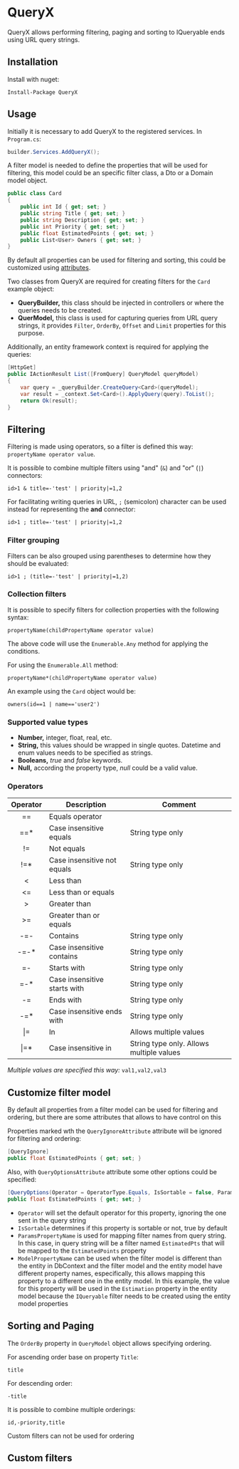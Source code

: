 # QueryX
QueryX allows performing filtering, paging and sorting to IQueryable ends using URL query strings.

## Installation
Install with nuget:

```
Install-Package QueryX
```

## Usage
Initially it is necessary to add QueryX to the registered services. In ```Program.cs```:

```csharp
builder.Services.AddQueryX();
```

A filter model is needed to define the properties that will be used for filtering, this model could be an specific filter class, a Dto or a Domain model object.

```csharp
public class Card
{
    public int Id { get; set; }
    public string Title { get; set; }
    public string Description { get; set; }
    public int Priority { get; set; }
    public float EstimatedPoints { get; set; }
    public List<User> Owners { get; set; }
}
```
By default all properties can be used for filtering and sorting, this could be customized using [attributes](#customize-filter-model).

Two classes from QueryX are required for creating filters for the ```Card``` example object:

- **QueryBuilder,** this class should be injected in controllers or where the queries needs to be created.
- **QuerModel,** this class is used for capturing queries from URL query strings, it provides ```Filter```, ```OrderBy```, ```Offset``` and ```Limit``` properties for this purpose.

Additionally, an entity framework context is required for applying the queries:

```csharp
[HttpGet]
public IActionResult List([FromQuery] QueryModel queryModel)
{
    var query = _queryBuilder.CreateQuery<Card>(queryModel);
    var result = _context.Set<Card>().ApplyQuery(query).ToList();
    return Ok(result);
}
```

## Filtering
Filtering is made using operators, so a filter is defined this way: ```propertyName operator value```. 

It is possible to combine multiple filters using "and" (```&```) and "or" (```|```) connectors:
```
id>1 & title=-'test' | priority|=1,2
```
For facilitating writing queries in URL, ```;``` (semicolon) character can be used instead for representing the **and** connector:
```
id>1 ; title=-'test' | priority|=1,2
```
### Filter grouping
Filters can be also grouped using parentheses to determine how they should be evaluated:
```
id>1 ; (title=-'test' | priority|=1,2)
```

### Collection filters
It is possible to specify filters for collection properties with the following syntax:
```
propertyName(childPropertyName operator value)
```
The above code will use the ```Enumerable.Any``` method for applying the conditions. 

For using the ```Enumerable.All``` method:
```
propertyName*(childPropertyName operator value)
```
An example using the ```Card``` object would be:
```
owners(id==1 | name=='user2')
```
### Supported value types

- **Number,** integer, float, real, etc.
- **String,** this values should be wrapped in single quotes. Datetime and enum values needs to be specified as strings.
- **Booleans,** *true* and *false* keywords.
- **Null,** according the property type, *null* could be a valid value.

### Operators
|Operator    |Description                         |Comment|
|:----------:|------------------------------------|------------------|
| ==         |Equals operator                     | |
| ==*        |Case insensitive equals             |String type only |
| !=         |Not equals                          | |
| !=*        |Case insensitive not equals         |String type only |
| <          |Less than                           | |
| <=         |Less than or equals                 | |
| >          |Greater than                        | |
| >=         |Greater than or equals              | |
| -=-        |Contains                            |String type only |
| -=-*       |Case insensitive contains           |String type only |
| =-         |Starts with                         |String type only |
| =-*        |Case insensitive starts with        |String type only |
| -=         |Ends with                           |String type only |
| -=*        |Case insensitive ends with          |String type only |
| \|=        |In                                  |Allows multiple values |
| \|=*       |Case insensitive in                 |String type only. Allows multiple values |

*Multiple values are specified this way:* ```val1,val2,val3```

## Customize filter model
By default all properties from a filter model can be used for filtering and ordering, but there are some attributes that allows to have control on this

Properties marked wth the ```QueryIgnoreAttribute``` attribute will be ignored for filtering and ordering:
```csharp
[QueryIgnore]
public float EstimatedPoints { get; set; }
```

Also, with ```QueryOptionsAttribute``` attribute some other options could be specified:
```csharp
[QueryOptions(Operator = OperatorType.Equals, IsSortable = false, ParamsPropertyName = "EstimatedPts", ModelPropertyName = "Estimation")]
public float EstimatedPoints { get; set; }
```
* ```Operator``` will set the default operator for this property, ignoring the one sent in the query string
* ```IsSortable``` determines if this property is sortable or not, true by default
* ```ParamsPropertyName``` is used for mapping filter names from query string. In this case, in query string will be a filter named ```EstimatedPts``` that will be mapped to the ```EstimatedPoints``` property
* ```ModelPropertyName``` can be used when the filter model is different than the entity in DbContext and the filter model and the entity model have different property names, especifically, this allows mapping this property to a different one in the entity model. In this example, the value for this property will be used in the ```Estimation``` property in the entity model because the ```IQueryable``` filter needs to be created using the entity model properties

## Sorting and Paging
The ```OrderBy``` property in ```QueryModel``` object allows specifying ordering.

For ascending order base on property ```Title```:
```
title
```

For descending order:
```
-title
```

It is possible to combine multiple orderings:
```
id,-priority,title
```

Custom filters can not be used for ordering

## Custom filters
